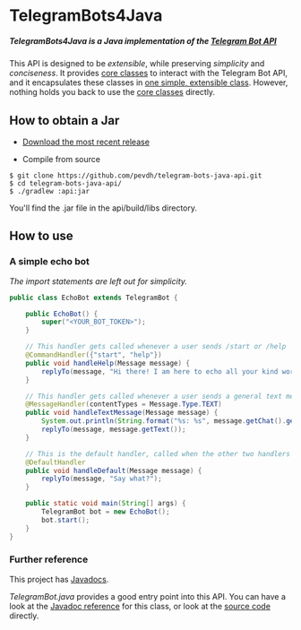 # TelegramBots4Java

##### TelegramBots4Java is a Java implementation of the [Telegram Bot API](https://core.telegram.org/bots/api)

This API is designed to be *extensible*, while preserving *simplicity* and *conciseness*.
It provides [core classes](https://cdn.rawgit.com/pevdh/telegram-bots-java-api/master/docs/co/vandenham/telegram/botapi/requests/package-summary.html) to interact with the Telegram Bot API, and it encapsulates these classes in [one simple, extensible class](https://cdn.rawgit.com/pevdh/telegram-bots-java-api/master/docs/co/vandenham/telegram/botapi/TelegramBot.html). 
However, nothing holds you back to use the [core classes](https://cdn.rawgit.com/pevdh/telegram-bots-java-api/master/docs/co/vandenham/telegram/botapi/requests/package-summary.html) directly.

## How to obtain a Jar

- [Download the most recent release](https://github.com/pevdh/telegram-bots-java-api/releases)

- Compile from source

```
$ git clone https://github.com/pevdh/telegram-bots-java-api.git
$ cd telegram-bots-java-api/
$ ./gradlew :api:jar
```
You'll find the .jar file in the api/build/libs directory.

## How to use

### A simple echo bot
*The import statements are left out for simplicity.*

```java
public class EchoBot extends TelegramBot {

    public EchoBot() {
        super("<YOUR_BOT_TOKEN>");
    }

    // This handler gets called whenever a user sends /start or /help
    @CommandHandler({"start", "help"})
    public void handleHelp(Message message) {
        replyTo(message, "Hi there! I am here to echo all your kind words back to you!");
    }

    // This handler gets called whenever a user sends a general text message.
    @MessageHandler(contentTypes = Message.Type.TEXT)
    public void handleTextMessage(Message message) {
        System.out.println(String.format("%s: %s", message.getChat().getId(), message.getText()));
        replyTo(message, message.getText());
    }

    // This is the default handler, called when the other two handlers don't apply.
    @DefaultHandler
    public void handleDefault(Message message) {
        replyTo(message, "Say what?");
    }

    public static void main(String[] args) {
        TelegramBot bot = new EchoBot();
        bot.start();
    }
}
```
### Further reference
This project has [Javadocs](https://cdn.rawgit.com/pevdh/telegram-bots-java-api/master/docs/index.html).

*TelegramBot.java* provides a good entry point into this API. You can have a look at the [Javadoc reference](https://cdn.rawgit.com/pevdh/telegram-bots-java-api/master/docs/co/vandenham/telegram/botapi/TelegramBot.html) for this class, or look at the [source code](https://github.com/pevdh/TelegramBots4Java/blob/master/api/src/main/java/co/vandenham/telegram/botapi/TelegramBot.java) directly.
